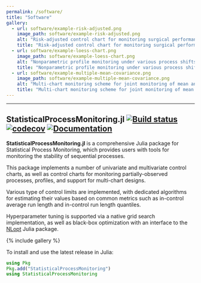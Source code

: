```yaml
---
permalink: /software/
title: "Software"
gallery:
  - url: software/example-risk-adjusted.png
    image_path: software/example-risk-adjusted.png
    alt: "Risk-adjusted control chart for monitoring surgical performance by a mixed-effects GLM using StatisticalProcessMonitoring.jl"
    title: "Risk-adjusted control chart for monitoring surgical performance by a mixed-effects GLM using StatisticalProcessMonitoring.jl"
  - url: software/example-loess-chart.png
    image_path: software/example-loess-chart.png
    alt: "Nonparametric profile monitoring under various process shifts generated by StatisticalProcessMonitoring.jl"
    title: "Nonparametric profile monitoring under various process shifts generated by StatisticalProcessMonitoring.jl"
  - url: software/example-multiple-mean-covariance.png
    image_path: software/example-multiple-mean-covariance.png
    alt: "Multi-chart monitoring scheme for joint monitoring of mean and covariance matrix using StatisticalProcessMonitoring.jl"
    title: "Multi-chart monitoring scheme for joint monitoring of mean and covariance matrix using StatisticalProcessMonitoring.jl"
---
```



___________________________________________

## StatisticalProcessMonitoring.jl [![Build status](https://github.com/DedZago/StatisticalProcessMonitoring.jl/actions/workflows/CI.yml/badge.svg?branch=main)](https://github.com/DedZago/StatisticalProcessMonitoring.jl/actions/workflows/CI.yml?query=branch%3Amain) [![codecov](https://codecov.io/gh/DedZago/StatisticalProcessMonitoring.jl/graph/badge.svg?token=F1KFUFLD9A)](https://codecov.io/gh/DedZago/StatisticalProcessMonitoring.jl) [![Documentation](https://img.shields.io/badge/docs-dev-blue.svg)](https://DedZago.github.io/StatisticalProcessMonitoring.jl/dev/)

**StatisticalProcessMonitoring.jl** is a comprehensive Julia package for Statistical Process Monitoring, which provides users with tools for monitoring the stability of sequential processes.

This package implements a number of univariate and multivariate control charts, as well as control charts for monitoring partially-observed processes, profiles, and support for multi-chart designs.

Various type of control limits are implemented, with dedicated algorithms for estimating their values based on common metrics such as in-control average run length and in-control run length quantiles.

Hyperparameter tuning is supported via a native grid search implementation, as well as black-box optimization with an interface to the [NLopt](https://github.com/JuliaOpt/NLopt.jl) Julia package.

{% include gallery %}

To install and use the latest release in Julia:

```julia
using Pkg
Pkg.add("StatisticalProcessMonitoring")
using StatisticalProcessMonitoring
```

<!-- As one of my two research agendas involves improving the tools we use to study peace and conflict, a good deal of my time is spent using statistical software. Below you'll find software for working with estimates from Bayesian models and some code that I've written to save time on tasks that I find myself doing over and over again. -->

<!-- # BayesPostEst -->

<!-- [![R build status](https://github.com/ShanaScogin/BayesPostEst/workflows/R-CMD-check/badge.svg)](https://github.com/ShanaScogin/BayesPostEst/actions) -->
<!-- [![CRAN_Status_Badge](https://www.r-pkg.org/badges/version/BayesPostEst)](https://CRAN.R-project.org/package=BayesPostEst) -->
<!-- [![Codecov test coverage](https://codecov.io/gh/ShanaScogin/BayesPostEst/branch/master/graph/badge.svg)](https://codecov.io/gh/ShanaScogin/BayesPostEst?branch=master) -->

<!-- I am a developer of the [BayesPostEst](https://cran.r-project.org/package=BayesPostEst) R package for generating postestimation quantities of interest from Bayesian models. The package contains functions for producing regression tables, plotting predicted probabilities, calculating first differences, creating coefficient plots, and many other quantities. You can view the [Journal of Open Source Software](https://joss.theoj.org/) article for the package [here](https://doi.org/10.21105/joss.01722). -->

<!-- {% include gallery %} -->

<!-- To install the latest release on CRAN: -->

<!-- ```r -->
<!-- install.packages("BayesPostEst") -->
<!-- ``` -->

<!-- The latest [development version](https://github.com/ShanaScogin/BayesPostEst) on GitHub can be installed with: -->

<!-- ```r -->
<!-- library(remotes) -->
<!-- install_github("ShanaScogin/BayesPostEst") -->
<!-- ``` -->

<!-- You can try out the `mcmcCoefPlot` function from the package in the interactive R console below: -->

<!-- # RWmisc -->

<!-- [![R build status](https://github.com/jayrobwilliams/RWmisc/workflows/R-CMD-check/badge.svg)](https://github.com/jayrobwilliams/RWmisc/actions) -->
<!-- [![CRAN_Status_Badge](https://www.r-pkg.org/badges/version/RWmisc)](https://CRAN.R-project.org/package=RWmisc) -->
<!-- [![codecov](https://codecov.io/gh/jayrobwilliams/RWmisc/branch/master/graph/badge.svg)](https://codecov.io/gh/jayrobwilliams/RWmisc) -->

<!-- I've collected convenience functions that I've written to address issues I frequently confront in my work into a personal R package called [RWmisc](https://CRAN.R-project.org/package=RWmisc). It includes functions for: -->

<!-- - Managing multiple different projections for cross-national spatial data -->
<!-- - Converting latitude-longitude data in archaic forms (degrees, minutes, seconds) -->
<!-- - Correcting for overlapping polygons when aggregating raster data to polygons -->
<!-- - My custom minimal ggplot2 theme -->

<!-- ![](/images/software/spatial_weighting.png) -->

<!-- To install the latest release on CRAN: -->

<!-- ```r -->
<!-- install.packages("RWmisc") -->
<!-- ``` -->

<!-- The latest [development version](https://github.com/jayrobwilliams/RWmisc) on GitHub can be installed with: -->

<!-- ```r -->
<!-- library(remotes) -->
<!-- install_github("jayrobwilliams/RWmisc") -->
<!-- ``` -->

<!-- # Other resources -->

<!-- I also have a number of other software resources focused on making computation and academic life easier: -->

<!-- - [The template](https://github.com/jayrobwilliams/JobMarket) I use for my academic job market materials -->
<!--     - Fill in school/position information in one file and it populates to all statements -->
<!--     - Generate summary statistics from teaching evaluations and integrate into statements -->
<!--     - Combine multiple teaching evaluations into a single portfolio document -->
<!--     - Do all of this programmatically with GNU Make! -->
<!-- - [The template](https://github.com/jayrobwilliams/UNC-Dissertation-Template) I used for my dissertation -->
<!--     - This satisfied the formatting requirements at UNC in 2019 -->
<!--     - Some tweaking likely required to use at another institution or in the future -->
<!-- - [Scripts](https://github.com/jayrobwilliams/Teaching) that I use to save time on various teaching-related tasks like grading -->
<!-- - [Functions](https://github.com/jayrobwilliams/ComputerVision) for extracting still frames from videos and information from images in Python using OpenCV -->
<!-- - [Compiling OpenCV](/files/html/OpenCV_Install.html) from source for Anaconda virtual environments instead of Homebrew ones or system Python installations -->
